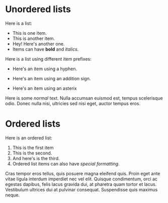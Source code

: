 # Unordered lists

Here is a list:
- This is one item.
- This is another item.
- Hey! Here's another one.
- Items can have **bold** and *italics*.

Here is a list using different item prefixes:
- Here's an item using a hyphen.
+ Here's an item using an addition sign.
* Here's an item using an asterix

Here is some *normal* text. Nulla accumsan euismod est, tempus scelerisque odio. Donec nulla nisi, ultricies sed nisi eget, auctor tempus eros.

# Ordered lists

Here is an ordered list:
1. This is the first item
2. This is the second.
3. And here's is the third.
4. Ordered list items can also have *special formatting*.

Cras tempor eros tellus, quis posuere magna eleifend quis. Proin eget ante vitae ligula interdum imperdiet nec vel elit. Quisque condimentum, orci ac egestas dapibus, felis lacus gravida dui, at pharetra quam tortor et lacus. Vestibulum ultrices dui at pulvinar consequat. Suspendisse quis maximus neque. 